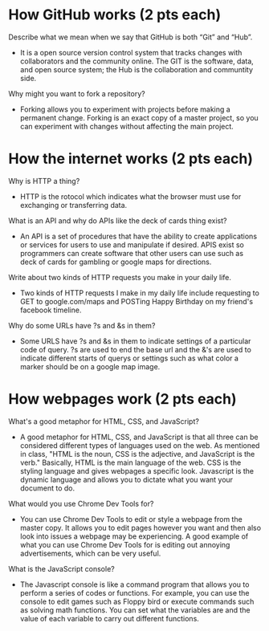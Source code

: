 # How GitHub works (2 pts each)
Describe what we mean when we say that GitHub is both “Git” and “Hub”.
  * It is a open source version control system that tracks changes with collaborators and the community online. The GIT is the software, data, and open source system; the Hub is the collaboration and communtity side. 

Why might you want to fork a repository?
  * Forking allows you to experiment with projects before making a permanent change. Forking is an exact copy of a master project, so you can experiment with changes without affecting the main project.

# How the internet works (2 pts each)
Why is HTTP a thing?
 * HTTP is the rotocol which indicates what the browser must use for exchanging or transferring data.
 
What is an API and why do APIs like the deck of cards thing exist?
 * An API is a set of procedures that have the ability to create applications or services for users to use and manipulate if desired. APIS exist so programmers can create software that other users can use such as deck of cards for gambling or google maps for directions. 
 
Write about two kinds of HTTP requests you make in your daily life.
 * Two kinds of HTTP requests I make in my daily life include requesting to GET to google.com/maps and POSTing Happy Birthday on my friend's facebook timeline. 
 
Why do some URLs have ?s and &s in them?
 * Some URLS have ?s and &s in them to indicate settings of a particular code of query. ?s are used to end the base url and the &'s are used to indicate different starts of querys or settings such as what color a marker should be on a google map image. 

# How webpages work (2 pts each)
What's a good metaphor for HTML, CSS, and JavaScript?
 * A good metaphor for HTML, CSS, and JavaScript is that all three can be considered different types of languages used on the web. As mentioned in class, "HTML is the noun, CSS is the adjective, and JavaScript is the verb." Basically, HTML is the main language of the web. CSS is the styling language and gives webpages a specific look. Javascript is the dynamic language and allows you to dictate what you want your document to do. 

What would you use Chrome Dev Tools for?
 * You can use Chrome Dev Tools to edit or style a webpage from the master copy. It allows you to edit pages however you want and then also look into issues a webpage may be experiencing. A good example of what you can use Chrome Dev Tools for is editing out annoying advertisements, which can be very useful. 
 
What is the JavaScript console?
 * The Javascript console is like a command program that allows you to perform a series of codes or functions. For example, you can use the console to edit games such as Floppy bird or execute commands such as solving math functions. You can set what the variables are and the value of each variable to carry out different functions. 
